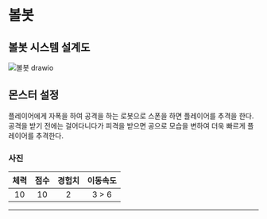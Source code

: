 # 볼봇

## 볼봇 시스템 설계도
![볼봇 drawio](https://github.com/ACEDIA2567/CityGun/assets/101154683/f154a522-b019-44a5-a194-aa291e05cb95)

## 몬스터 설정
플레이어에게 자폭을 하여 공격을 하는 로봇으로 스폰을 하면 플레이어를 추격을 한다.   
공격을 받기 전에는 걸어다니다가 피격을 받으면 공으로 모습을 변하여 더욱 빠르게 플레이어를 추격한다.

### 사진

|체력|점수|경험치|이동속도|
|:---:|:---:|:---:|:---:|
|10|10|2|3 > 6|



<hr>
